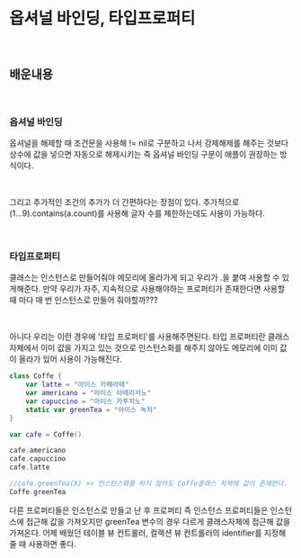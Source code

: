 # 옵셔널 바인딩, 타입프로퍼티



<br>



## 배운내용

<br>



### 옵셔널 바인딩

옵셔널을 해제할 때 조건문을 사용해 != nil로 구분하고 나서 강제해제를 해주는 것보다 상수에 값을 넣으면 자동으로 해제시키는 즉 옵셔널 바인딩 구문이 애플이 권장하는 방식이다.

<br>

그리고 추가적인 조건의 추가가 더 간편하다는 장점이 있다. 추가적으로 (1...9).contains(a.count)를 사용해 글자 수를 제한하는데도 사용이 가능하다. 

<br>

### 타입프로퍼티

클래스는 인스턴스로 만들어줘야 메모리에 올라가게 되고 우리가 .을 붙여 사용할 수 있게해준다. 만약 우리가 자주, 지속적으로 사용해야하는 프로퍼티가 존재한다면 사용할 때 마다 매 번 인스턴스로 만들어 줘야할까???

<br>

아니다 우리는 이런 경우에 '타입 프로퍼티'를 사용해주면된다. 타입 프로퍼티란 클래스 자체에서 이미 값을 가지고 있는 것으로 인스턴스화를 해주지 않아도 메모리에 이미 값이 올라가 있어 사용이 가능해진다.

```swift
class Coffe {
    var latte = "아이스 카페라떼"
    var americano = "아이스 아메리카노"
    var capuccino = "아이스 카푸치노"
    static var greenTea = "아이스 녹차"
}

var cafe = Coffe()

cafe.americano
cafe.capuccino
cafe.latte

//cafe.greenTea(X) >> 인스턴스화를 하지 않아도 Coffe클래스 자체에 값이 존재한다.
Coffe.greenTea
```

  다른 프로퍼티들은 인스턴스로 만들고 난 후 프로퍼티 즉 인스턴스 프로퍼티들은 인스턴스에 접근해 값을 가져오지만 greenTea 변수의 경우 다르게 클래스자체에 접근해 값을 가져온다. 어제 배웠던 테이블 뷰 컨트롤러, 컬렉션 뷰 컨트롤러의 identifier를 지정해 줄 때 사용하면 좋다.

<br>





 



